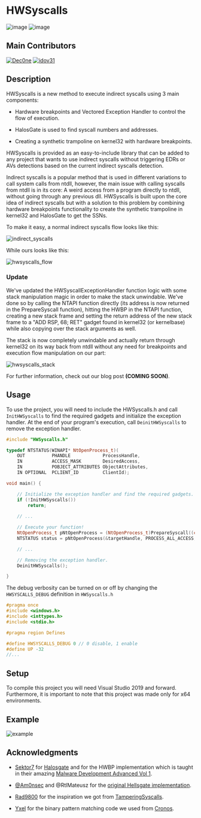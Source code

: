 # HWSyscalls

![image](https://img.shields.io/badge/C%2B%2B-00599C?style=for-the-badge&logo=c%2B%2B&logoColor=white) ![image](https://img.shields.io/badge/Windows-0078D6?style=for-the-badge&logo=windows&logoColor=white)

## Main Contributors

[![Dec0ne](https://img.shields.io/badge/Dec0ne-FF1B2D?style=for-the-badge&logo=Dec0ne&logoColor=white)](https://github.com/Dec0ne) [![idov31](https://img.shields.io/badge/Idov31-D98634?style=for-the-badge&logo=Idov31&logoColor=white)](https://github.com/idov31)

## Description

HWSyscalls is a new method to execute indirect syscalls using 3 main components:

- Hardware breakpoints and Vectored Exception Handler to control the flow of execution.

- HalosGate is used to find syscall numbers and addresses.

- Creating a synthetic trampoline on kernel32 with hardware breakpoints.

HWSyscalls is provided as an easy-to-include library that can be added to any project that wants to use indirect syscalls without triggering EDRs or AVs detections based on the current indirect syscalls detection.

Indirect syscalls is a popular method that is used in different variations to call system calls from ntdll, however, the main issue with calling syscalls from ntdll is in its core: A weird access from a program directly to ntdll, without going through any previous dll.
HWSyscalls is built upon the core idea of indirect syscalls but with a solution to this problem by combining hardware breakpoints functionality to create the synthetic trampoline in kernel32 and HalosGate to get the SSNs.

To make it easy, a normal indirect syscalls flow looks like this:

![indirect_syscalls](Images/indirect_syscalls.png)

While ours looks like this:

![hwsyscalls_flow](Images/hwsyscalls_flow.png)

### Update

We've updated the HWSyscallExceptionHandler function logic with some stack manipulation magic in order to make the stack unwindable.
We've done so by calling the NTAPI function directly (its address is now returned in the PrepareSyscall function), hitting the HWBP in the NTAPI function, creating a new stack frame and setting the return address of the new stack frame to a "ADD RSP, 68; RET" gadget found in kernel32 (or kernelbase) while also copying over the stack arguments as well. 

The stack is now completely unwindable and actually return through kernel32 on its way back from ntdll without any need for breakpoints and execution flow manipulation on our part:

![hwsyscalls_stack](Images/hwsyscalls_stack.png)

For further information, check out our blog post **(COMING SOON)**.

## Usage

To use the project, you will need to include the HWSyscalls.h and call `InitHWSyscalls` to find the required gadgets and initialize the exception handler.
At the end of your program's execution, call `DeinitHWSyscalls` to remove the exception handler.

```cpp
#include "HWSyscalls.h"

typedef NTSTATUS(WINAPI* NtOpenProcess_t)(
	OUT          PHANDLE            ProcessHandle,
	IN           ACCESS_MASK        DesiredAccess,
	IN           POBJECT_ATTRIBUTES ObjectAttributes,
	IN OPTIONAL  PCLIENT_ID         ClientId);

void main() {

    // Initialize the exception handler and find the required gadgets.
    if (!InitHWSyscalls())
        return;
    
    // ...

    // Execute your function!
    NtOpenProcess_t pNtOpenProcess = (NtOpenProcess_t)PrepareSyscall((char*)("NtOpenProcess"));
    NTSTATUS status = pNtOpenProcess(&targetHandle, PROCESS_ALL_ACCESS, &object, &clientID);

    // ...

    // Removing the exception handler.
    DeinitHWSyscalls();

}
```

The debug verbosity can be turned on or off by changing the `HWSYSCALLS_DEBUG` definition in `HWSyscalls.h`

```cpp
#pragma once
#include <windows.h>
#include <inttypes.h>
#include <stdio.h>

#pragma region Defines

#define HWSYSCALLS_DEBUG 0 // 0 disable, 1 enable
#define UP -32
//...
```

## Setup

To compile this project you will need Visual Studio 2019 and forward. Furthermore, it is important to note that this project was made only for x64 environments.

## Example

![example](Images/poc.png)

## Acknowledgments

- [Sektor7](https://institute.sektor7.net/) for [Halosgate](https://blog.sektor7.net/#!res/2021/halosgate.md) and for the HWBP implementation which is taught in their amazing [Malware Development Advanced Vol 1](https://institute.sektor7.net/rto-maldev-adv1).

- [@Am0nsec](https://twitter.com/am0nsec?lang=en) and @RtlMateusz for the [original Hellsgate implementation](https://github.com/am0nsec/HellsGate).

- [Rad9800](https://github.com/rad9800) for the inspiration we got from [TamperingSyscalls](https://github.com/rad9800/TamperingSyscalls).

- [Yxel](https://github.com/janoglezcampos) for the binary pattern matching code we used from [Cronos](https://github.com/Idov31/Cronos/blob/master/src/Utils.c).
